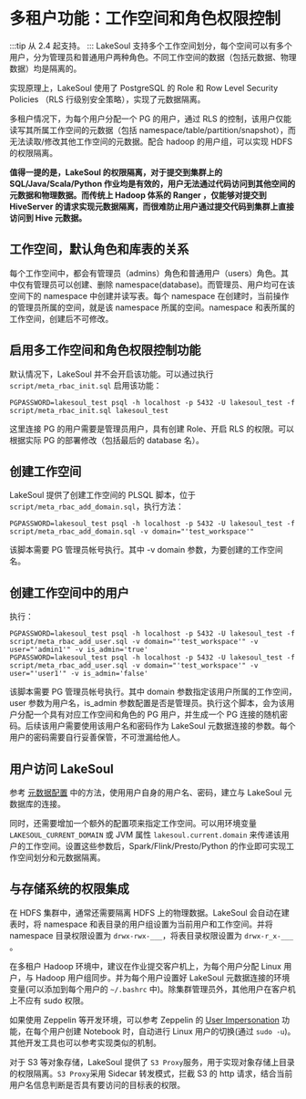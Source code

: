 # 多租户功能：工作空间和角色权限控制

:::tip
从 2.4 起支持。
:::
LakeSoul 支持多个工作空间划分，每个空间可以有多个用户，分为管理员和普通用户两种角色。不同工作空间的数据（包括元数据、物理数据）均是隔离的。

实现原理上，LakeSoul 使用了 PostgreSQL 的 Role 和 Row Level Security Policies （RLS 行级别安全策略），实现了元数据隔离。

多租户情况下，为每个用户分配一个 PG 的用户，通过 RLS 的控制，该用户仅能读写其所属工作空间的元数据（包括 namespace/table/partition/snapshot），而无法读取/修改其他工作空间的元数据。配合 hadoop 的用户组，可以实现 HDFS 的权限隔离。

**值得一提的是，LakeSoul 的权限隔离，对于提交到集群上的 SQL/Java/Scala/Python 作业均是有效的，用户无法通过代码访问到其他空间的元数据和物理数据。而传统上 Hadoop 体系的 Ranger ，仅能够对提交到 HiveServer 的请求实现元数据隔离，而很难防止用户通过提交代码到集群上直接访问到 Hive 元数据。**

## 工作空间，默认角色和库表的关系
每个工作空间中，都会有管理员（admins）角色和普通用户（users）角色。其中仅有管理员可以创建、删除 namespace(database)。而管理员、用户均可在该空间下的 namespace 中创建并读写表。每个 namespace 在创建时，当前操作的管理员所属的空间，就是该 namespace 所属的空间。namespace 和表所属的工作空间，创建后不可修改。

## 启用多工作空间和角色权限控制功能
默认情况下，LakeSoul 并不会开启该功能。可以通过执行 `script/meta_rbac_init.sql` 启用该功能：
```shell
PGPASSWORD=lakesoul_test psql -h localhost -p 5432 -U lakesoul_test -f script/meta_rbac_init.sql lakesoul_test
```
这里连接 PG 的用户需要是管理员用户，具有创建 Role、开启 RLS 的权限。可以根据实际 PG 的部署修改（包括最后的 database 名）。

## 创建工作空间
LakeSoul 提供了创建工作空间的 PLSQL 脚本，位于 `script/meta_rbac_add_domain.sql`，执行方法：
```shell
PGPASSWORD=lakesoul_test psql -h localhost -p 5432 -U lakesoul_test -f script/meta_rbac_add_domain.sql -v domain="'test_workspace'"
```
该脚本需要 PG 管理员帐号执行。其中 -v domain 参数，为要创建的工作空间名。

## 创建工作空间中的用户
执行：
```shell
PGPASSWORD=lakesoul_test psql -h localhost -p 5432 -U lakesoul_test -f script/meta_rbac_add_user.sql -v domain="'test_workspace'" -v user="'admin1'" -v is_admin='true'
PGPASSWORD=lakesoul_test psql -h localhost -p 5432 -U lakesoul_test -f script/meta_rbac_add_user.sql -v domain="'test_workspace'" -v user="'user1'" -v is_admin='false'
```
该脚本需要 PG 管理员帐号执行。其中 domain 参数指定该用户所属的工作空间，user 参数为用户名，is_admin 参数配置是否是管理员。执行这个脚本，会为该用户分配一个具有对应工作空间和角色的 PG 用户，并生成一个 PG 连接的随机密码。后续该用户需要使用该用户名和密码作为 LakeSoul 元数据连接的参数。每个用户的密码需要自行妥善保管，不可泄漏给他人。

## 用户访问 LakeSoul
参考 [元数据配置](01-setup-meta-env.md) 中的方法，使用用户自身的用户名、密码，建立与 LakeSoul 元数据库的连接。

同时，还需要增加一个额外的配置项来指定工作空间。可以用环境变量 `LAKESOUL_CURRENT_DOMAIN` 或 JVM 属性 `lakesoul.current.domain` 来传递该用户的工作空间。设置这些参数后，Spark/Flink/Presto/Python 的作业即可实现工作空间划分和元数据隔离。

## 与存储系统的权限集成
在 HDFS 集群中，通常还需要隔离 HDFS 上的物理数据。LakeSoul 会自动在建表时，将 namespace 和表目录的用户组设置为当前用户和工作空间。并将 namespace 目录权限设置为 `drwx-rwx-___`，将表目录权限设置为 `drwx-r_x-___` 。

在多租户 Hadoop 环境中，建议在作业提交客户机上，为每个用户分配 Linux 用户，与 Hadoop 用户组同步。并为每个用户设置好 LakeSoul 元数据连接的环境变量(可以添加到每个用户的 `~/.bashrc` 中)。除集群管理员外，其他用户在客户机上不应有 sudo 权限。

如果使用 Zeppelin 等开发环境，可以参考 Zeppelin 的 [User Impersonation](https://zeppelin.apache.org/docs/0.10.0/usage/interpreter/user_impersonation.html) 功能，在每个用户创建 Notebook 时，自动进行 Linux 用户的切换(通过 `sudo -u`)。其他开发工具也可以参考实现类似的机制。

对于 S3 等对象存储，LakeSoul 提供了 `S3 Proxy`服务，用于实现对象存储上目录的权限隔离。`S3 Proxy`采用 Sidecar 转发模式，拦截 S3 的 http 请求，结合当前用户名信息判断是否具有要访问的目标表的权限。
